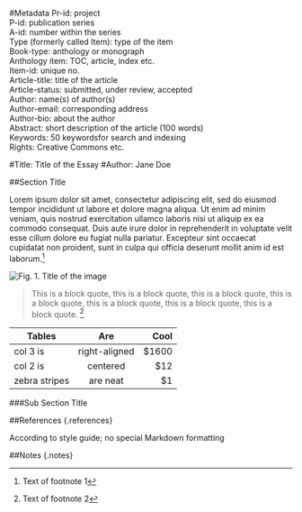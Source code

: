 #Metadata
Pr-id: project  
P-id: publication series  
A-id: number within the series  
Type (formerly called Item): type of the item  
Book-type: anthology or monograph  
Anthology item: TOC, article, index etc.  
Item-id: unique no.  
Article-title: title of the article  
Article-status: submitted, under review, accepted  
Author: name(s) of author(s)  
Author-email: corresponding address  
Author-bio: about the author  
Abstract: short description of the article (100 words)  
Keywords: 50 keywordsfor search and indexing  
Rights: Creative Commons etc.  


#Title: Title of the Essay
#Author: Jane Doe

##Section Title

Lorem ipsum dolor sit amet, consectetur adipiscing elit, sed do eiusmod tempor incididunt ut labore et dolore magna aliqua. Ut enim ad minim veniam, quis nostrud exercitation ullamco laboris nisi ut aliquip ex ea commodo consequat. Duis aute irure dolor in reprehenderit in voluptate velit esse cillum dolore eu fugiat nulla pariatur. Excepteur sint occaecat cupidatat non proident, sunt in culpa qui officia deserunt mollit anim id est laborum.[^1]

![Fig. 1. Title of the image](images/Author_name/author_image1.png "Fig. 1. Title of the image")

> This is a block quote, this is a block quote, this is a block quote, this is a block quote, this is a block quote, this is a block quote, this is a block quote. [^2]

| Tables        | Are           | Cool  |
| ------------- |:-------------:| -----:|
| col 3 is      | right-aligned | $1600 |
| col 2 is      | centered      |   $12 |
| zebra stripes | are neat      |    $1 |

###Sub Section Title



##References {.references}

According to style guide; no special Markdown formatting

##Notes {.notes}

[^1]: Text of footnote 1

[^2]: Text of footnote 2

[^3]: Text of footnote 3


